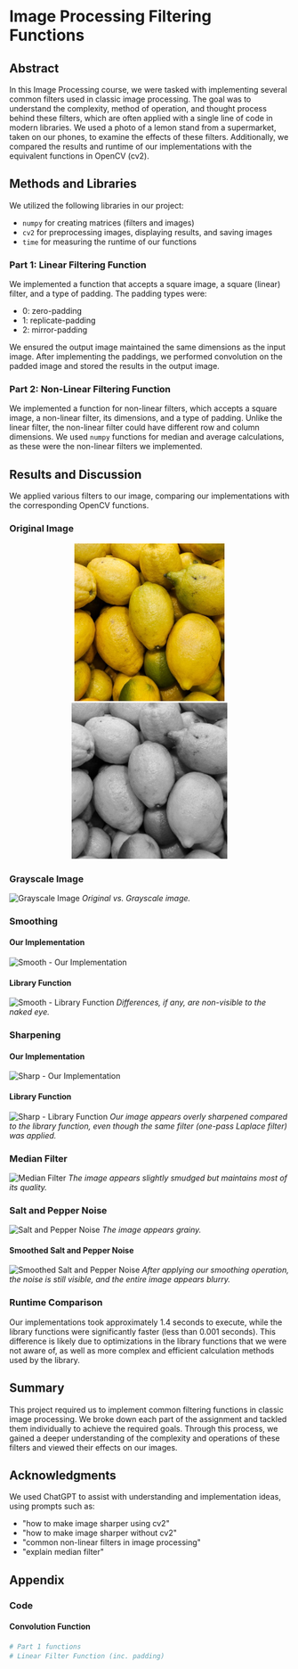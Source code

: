 # Image Processing Filtering Functions

## Abstract
In this Image Processing course, we were tasked with implementing several common filters used in classic image processing. The goal was to understand the complexity, method of operation, and thought process behind these filters, which are often applied with a single line of code in modern libraries. We used a photo of a lemon stand from a supermarket, taken on our phones, to examine the effects of these filters. Additionally, we compared the results and runtime of our implementations with the equivalent functions in OpenCV (cv2).

## Methods and Libraries
We utilized the following libraries in our project:
- `numpy` for creating matrices (filters and images)
- `cv2` for preprocessing images, displaying results, and saving images
- `time` for measuring the runtime of our functions

### Part 1: Linear Filtering Function
We implemented a function that accepts a square image, a square (linear) filter, and a type of padding. The padding types were:
- 0: zero-padding
- 1: replicate-padding
- 2: mirror-padding

We ensured the output image maintained the same dimensions as the input image. After implementing the paddings, we performed convolution on the padded image and stored the results in the output image.

### Part 2: Non-Linear Filtering Function
We implemented a function for non-linear filters, which accepts a square image, a non-linear filter, its dimensions, and a type of padding. Unlike the linear filter, the non-linear filter could have different row and column dimensions. We used `numpy` functions for median and average calculations, as these were the non-linear filters we implemented.

## Results and Discussion
We applied various filters to our image, comparing our implementations with the corresponding OpenCV functions.

### Original Image
<p align="center">
<img src="images/lemons.jpg" width="270px">
<img src="images/gray_img.jpg" width="280px">
</p>

### Grayscale Image
![Grayscale Image](images/grayscale.jpg)
*Original vs. Grayscale image.*

### Smoothing
#### Our Implementation
![Smooth - Our Implementation](images/smooth_our.jpg)

#### Library Function
![Smooth - Library Function](images/smooth_library.jpg)
*Differences, if any, are non-visible to the naked eye.*

### Sharpening
#### Our Implementation
![Sharp - Our Implementation](images/sharp_our.jpg)

#### Library Function
![Sharp - Library Function](images/sharp_library.jpg)
*Our image appears overly sharpened compared to the library function, even though the same filter (one-pass Laplace filter) was applied.*

### Median Filter
![Median Filter](images/median.jpg)
*The image appears slightly smudged but maintains most of its quality.*

### Salt and Pepper Noise
![Salt and Pepper Noise](images/salt_pepper.jpg)
*The image appears grainy.*

#### Smoothed Salt and Pepper Noise
![Smoothed Salt and Pepper Noise](images/smoothed_salt_pepper.jpg)
*After applying our smoothing operation, the noise is still visible, and the entire image appears blurry.*

### Runtime Comparison
Our implementations took approximately 1.4 seconds to execute, while the library functions were significantly faster (less than 0.001 seconds). This difference is likely due to optimizations in the library functions that we were not aware of, as well as more complex and efficient calculation methods used by the library.

## Summary
This project required us to implement common filtering functions in classic image processing. We broke down each part of the assignment and tackled them individually to achieve the required goals. Through this process, we gained a deeper understanding of the complexity and operations of these filters and viewed their effects on our images.

## Acknowledgments
We used ChatGPT to assist with understanding and implementation ideas, using prompts such as:
- "how to make image sharper using cv2"
- "how to make image sharper without cv2"
- "common non-linear filters in image processing"
- "explain median filter"

## Appendix
### Code
#### Convolution Function
```python
# Part 1 functions
# Linear Filter Function (inc. padding)
